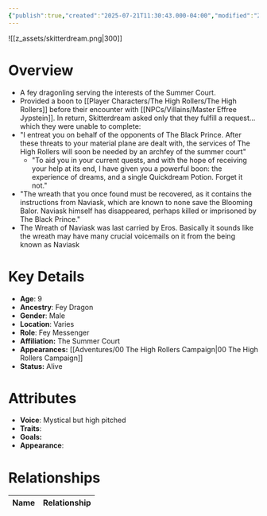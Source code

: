 ```yaml
---
{"publish":true,"created":"2025-07-21T11:30:43.000-04:00","modified":"2025-10-17T10:12:49.753-04:00","cssclasses":""}
---
```


![[z_assets/skitterdream.png|300]]

# Overview
- A fey dragonling serving the interests of the Summer Court.
- Provided a boon to [[Player Characters/The High Rollers/The High Rollers]] before their encounter with [[NPCs/Villains/Master Effree Jypstein]]. In return, Skitterdream asked only that they fulfill a request... which they were unable to complete:
- "I entreat you on behalf of the opponents of The Black Prince. After these threats to your material plane are dealt with, the services of The High Rollers will soon be needed by an archfey of the summer court"
    - "To aid you in your current quests, and with the hope of receiving your help at its end, I have given you a powerful boon: the experience of dreams, and a single Quickdream Potion. Forget it not."
- "The wreath that you once found must be recovered, as it contains the instructions from Naviask, which are known to none save the Blooming Balor. Naviask himself has disappeared, perhaps killed or imprisoned by The Black Prince."
- The Wreath of Naviask was last carried by Eros. Basically it sounds like the wreath may have many crucial voicemails on it from the being known as Naviask

# Key Details
- **Age**: 9
- **Ancestry**: Fey Dragon
- **Gender**: Male
- **Location**: Varies
- **Role**: Fey Messenger
- **Affiliation:** The Summer Court
- **Appearances:** [[Adventures/00 The High Rollers Campaign\|00 The High Rollers Campaign]]
- **Status:** Alive

# Attributes
- **Voice**: Mystical but high pitched
- **Traits**: 
- **Goals:** 
- **Appearance**: 

# Relationships

| Name  | Relationship |
| ----- | ------------ |
